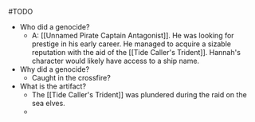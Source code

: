 
#TODO 
- Who did a genocide?
	- A: [[Unnamed Pirate Captain Antagonist]]. He was looking for prestige in his early career. He managed to acquire a sizable reputation with the aid of the [[Tide Caller's Trident]]. Hannah's character would likely have access to a ship name.
- Why did a genocide?
	- Caught in the crossfire?
- What is the artifact?
	- The [[Tide Caller's Trident]] was plundered during the raid on the sea elves.
	- 